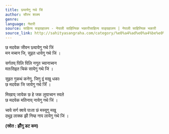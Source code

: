 ```yaml
---
title: छ्यायेगु गथे जिं
author: सौरभ शाक्य
genre: 
language: नेवारी
source: साहित्य सङ्ग्रहालय - नेपाली साहित्यिक भकारीसाहित्य सङ्ग्रहालय | नेपाली साहित्यिक भकारी
source_link: http://sahityasangraha.com/category/%e0%a4%ad%e0%a4%be%e0%a4%b7%e0%a4%be-%e0%a4%ad%e0%a4%be%e0%a4%b7%e0%a5%80-%e0%a4%b8%e0%a4%be%e0%a4%b9%e0%a4%bf%e0%a4%a4%e0%a5%8d%e0%a4%af/%e0%a4%a8%e0%a5%87%e0%a4%b5%e0%a4%be%e0%a4%b0%e0%a5%80-%e0%a4%b0%e0%a4%9a%e0%a4%a8%e0%a4%be/
---
```


छ मदयेक जीवन छ्यायेगु गथे जिं  
मन मच्वन जि, सुइत धायेगु गथे जिं ।

सर्गतय् पिलि पिलि नगूत च्यानाच्वन  
मतःसिइत चिकं सायेगु गथे जिं ।

सुइत गुकथं कनेगु, जिगु द्वं मखु धकाः  
छ मदयेक जि जायेगु गथे जिँ ।

मिखाय् जायेक छ हे जक लुयाच्वन स्वले  
छ मदयेक मतिनाय् नायेगु गथे जिं ।

च्वये सर्ग क्वये पाःता छं मस्यूगु मखु  
दथुइ लाक्क झी निम्ह नाप लायेगु गथे जिं ।

**(स्रोत : झीँगु डट कम)**
